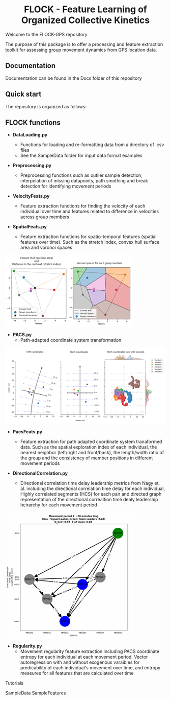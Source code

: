 <h1 align="center" > FLOCK - Feature Learning of Organized Collective Kinetics </h1>

Welcome to the FLOCK-GPS repository

The purpose of this package is to offer a processing and feature extraction toolkit for assessing group movement dynamics from GPS location data.


## Documentation
Documentation can be found in the Docs folder of this repository


## Quick start



The repository is organized as follows:

## FLOCK functions

* **DataLoading.py**
  * Functions for loading and re-formatting data from a directory of .csv files
  * See the SampleData folder for input data format examples
    
* **Preprocessing.py**
  * Preprocessing functions such as outlier sample detection, interpolation of missing datapoints, path smothing and break detection for identifying movement periods
    
* **VelocityFeats.py**
  * Feature extraction functions for finding the velocity of each individual over time and features related to difference in velocities across group members
  
* **SpatialFeats.py**
  * Feature extraction functions for spatio-temporal features (spatial features over time). Such as the stretch index, convex hull surface area and voronoi spaces
    
<img src="Figures/SpatialFeatureFig.png" alt="Spatial feature figure" width="400" title="Spatial features" />
  
* **PACS.py**
  * Path-adapted coordinate system transformation
    
<img src="Figures/PACSfig.png" alt="PACS figure" width="600" title="PACS transformation" />
  
* **PacsFeats.py**
  * Feature extraction for path adapted coordinate system tranaformed data. Such as the spatial exploration index of each individual, the nearest neighbor (left/right and front/back), the length/width ratio of the group and the consistency of member positions in different movement periods
  
* **DirectionalCorrelation.py**
  * Directional correlation time delay leadership metrics from Nagy et. al. including the directional correlation time delay for each individual, Highly correlated segments (HCS) for each pair and directed graph representation of the directional correaltion time dealy leadership heirarchy for each movement period  

<img src="Figures/DirCorrFig.png" alt="Directional correlation time delay figure" width="400" title="Directional correlation leadership heirarchy" />
  
* **Regularity.py**
  * Movement regularity feature extraction including PACS coordinate entropy for each individual at each movement period, Vector autoregression with and without exogenous varaibles for predicability of each individual's movement over time, and entropy measures for all features that are calculated over time
  




Tutorials

SampleData
SampleFeatures
